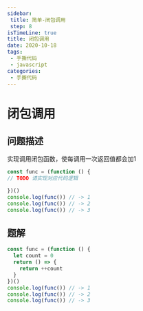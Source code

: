 ```yaml
---
sidebar:
 title: 简单-闭包调用
 step: 8
isTimeLine: true
title: 闭包调用
date: 2020-10-18
tags:
 - 手撕代码
 - javascript
categories:
 - 手撕代码
---
```

# 闭包调用

## 问题描述
实现调用闭包函数，使每调用一次返回值都会加1

```js
const func = (function () {
// TODO 请实现对应代码逻辑

})()
console.log(func()) // -> 1
console.log(func()) // -> 2
console.log(func()) // -> 3
```

## 题解
```js
const func = (function () {
  let count = 0
  return () => {
    return ++count
  }
})()
console.log(func()) // -> 1
console.log(func()) // -> 2
console.log(func()) // -> 3
```
